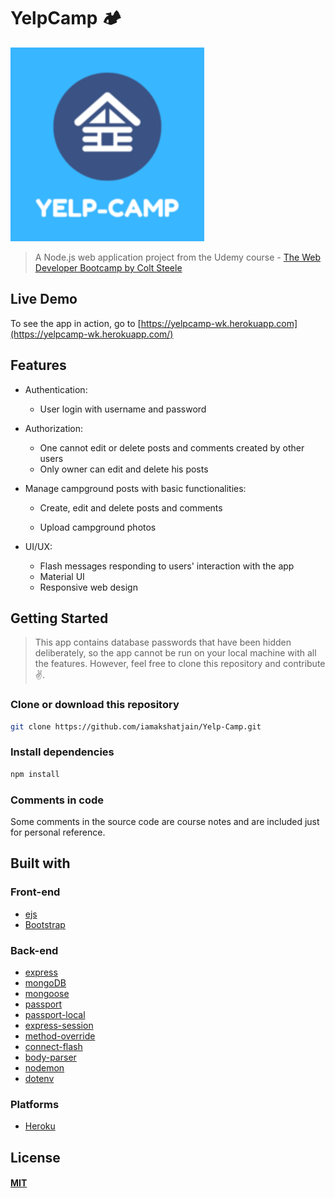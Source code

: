 # YelpCamp 🏕

![Logo](https://github.com/iamakshatjain/Yelp-Camp/blob/master/public/icons/ms-icon-310x310.png?raw=true)

> A Node.js web application project from the Udemy course - [The Web Developer Bootcamp by Colt Steele](https://www.udemy.com/the-web-developer-bootcamp/)

## Live Demo

To see the app in action, go to [https://yelpcamp-wk.herokuapp.com](https://yelpcamp-wk.herokuapp.com/)

## Features

* Authentication:
  
  * User login with username and password

* Authorization:

  * One cannot edit or delete posts and comments created by other users
  * Only owner can edit and delete his posts

* Manage campground posts with basic functionalities:

  * Create, edit and delete posts and comments

  * Upload campground photos

* UI/UX:
  * Flash messages responding to users' interaction with the app
  * Material UI
  * Responsive web design
 
## Getting Started

> This app contains database passwords that have been hidden deliberately, so the app cannot be run on your local machine with all the features. However, feel free to clone this repository and contribute ✌.

### Clone or download this repository

```sh
git clone https://github.com/iamakshatjain/Yelp-Camp.git
```

### Install dependencies

```sh
npm install
```

### Comments in code

Some comments in the source code are course notes and are included just for personal reference.

## Built with

### Front-end

* [ejs](http://ejs.co/)
* [Bootstrap](https://getbootstrap.com/docs/3.3/)

### Back-end

* [express](https://expressjs.com/)
* [mongoDB](https://www.mongodb.com/)
* [mongoose](http://mongoosejs.com/)
* [passport](http://www.passportjs.org/)
* [passport-local](https://github.com/jaredhanson/passport-local#passport-local)
* [express-session](https://github.com/expressjs/session#express-session)
* [method-override](https://github.com/expressjs/method-override#method-override)
* [connect-flash](https://github.com/jaredhanson/connect-flash#connect-flash)
* [body-parser](https://www.npmjs.com/package/body-parser)
* [nodemon](https://github.com/remy/nodemon)
* [dotenv](https://www.npmjs.com/package/dotenv)

### Platforms
* [Heroku](https://www.heroku.com/)

## License

#### [MIT](./LICENSE)
